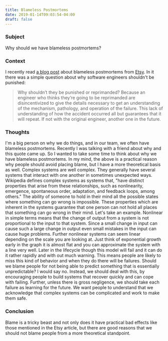 ```yaml
---
title: Blameless Postmortems
date: 2019-01-14T09:03:54-04:00
draft: false
---
```

### Subject
Why should we have blameless postmortems?

### Context
I recently read [a blog post](https://codeascraft.com/2012/05/22/blameless-postmortems/) about blameless postmortems from [Etsy](https://www.etsy.com/).
In it there was a simple question about why software engineers shouldn't be punished:
>Why shouldn’t they be punished or reprimanded?
>Because an engineer who thinks they’re going to be reprimanded are disincentivized to give the details necessary to get an understanding of the mechanism, pathology, and operation of the failure.
>This lack of understanding of how the accident occurred all but guarantees that it will repeat.
>If not with the original engineer, another one in the future.

### Thoughts
I'm a big person on why we do things, and in our team, we often have blameless postmortems.
Recently I was talking with a friend about why and this quote came up.
So I wanted to take some time to think about why we have blameless postmortems.
In my mind, the above is a practical reason why people should avoid placing blame, but I have a more theoretical basis as well.
Complex systems are well complex.
They generally have several systems that interact with one another in sometimes unexpected ways.
Wikipedia defines complex systems as systems that, "have distinct properties that arise from these relationships, such as nonlinearity, emergence, spontaneous order, adaptation, and feedback loops, among others."
The ability of someone to hold in their mind all the possible states where something can go wrong is impossible.
These properties which are inherent in the systems guarantee that one person can not hold all places that something can go wrong in their mind.
Let's take an example.
Nonlinear in simple terms means that the change of output from a system is not proportional to the input to that system.
Since a small change in input can cause such a large change in output even small mistakes in the input can cause huge problems.
Further nonlinear systems can seem linear depending on the scale you are looking at.
Just think of exponential growth early in the graph it is almost flat and you can approximate the system with a line very well.
Later in the lifecycle though this model will fail and it can do it rather rapidly and with out much warning.
This means people are likely to miss this kind of behavior and when they do there will be failures.
Should we blame people for not being able to predict something that is essentially unpredictable?
I would say no.
Instead, we should deal with this, by encouraging people to build systems that recover quickly and can cope with failing.
Further, unless there is gross negligence, we should take each failure as learning for the future.
We want people to understand that we acknowledge that complex systems can be complicated and work to make them safe.

### Conclusion
Blame is a tricky beast and not only does it have practical bad effects like those mentioned in the Etsy article, but there are good reasons that we should not blame people from a more theoretical standpoint.
